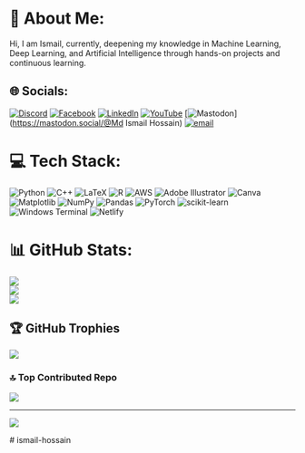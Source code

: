 # 💫 About Me:
Hi, I am Ismail, currently, deepening my knowledge in Machine Learning, Deep Learning, and Artificial Intelligence through hands-on projects and continuous learning.


## 🌐 Socials:
[![Discord](https://img.shields.io/badge/Discord-%237289DA.svg?logo=discord&logoColor=white)](https://discord.gg/https://discord.gg/enJqz339) [![Facebook](https://img.shields.io/badge/Facebook-%231877F2.svg?logo=Facebook&logoColor=white)](https://facebook.com/ismailhossain.tuhinnn) [![LinkedIn](https://img.shields.io/badge/LinkedIn-%230077B5.svg?logo=linkedin&logoColor=white)](https://linkedin.com/in/ismail-hossain2000) [![YouTube](https://img.shields.io/badge/YouTube-%23FF0000.svg?logo=YouTube&logoColor=white)](https://youtube.com/@UCUmEM2Wj5qWOq0eWrh-kuuw) [![Mastodon](https://img.shields.io/badge/-MASTODON-%232B90D9?logo=mastodon&logoColor=white)](https://mastodon.social/@Md Ismail Hossain) [![email](https://img.shields.io/badge/Email-D14836?logo=gmail&logoColor=white)](mailto:ismailtuhinamth05@gmail.com) 

# 💻 Tech Stack:
![Python](https://img.shields.io/badge/python-3670A0?style=for-the-badge&logo=python&logoColor=ffdd54) ![C++](https://img.shields.io/badge/c++-%2300599C.svg?style=for-the-badge&logo=c%2B%2B&logoColor=white) ![LaTeX](https://img.shields.io/badge/latex-%23008080.svg?style=for-the-badge&logo=latex&logoColor=white) ![R](https://img.shields.io/badge/r-%23276DC3.svg?style=for-the-badge&logo=r&logoColor=white) ![AWS](https://img.shields.io/badge/AWS-%23FF9900.svg?style=for-the-badge&logo=amazon-aws&logoColor=white) ![Adobe Illustrator](https://img.shields.io/badge/adobe%20illustrator-%23FF9A00.svg?style=for-the-badge&logo=adobe%20illustrator&logoColor=white) ![Canva](https://img.shields.io/badge/Canva-%2300C4CC.svg?style=for-the-badge&logo=Canva&logoColor=white) ![Matplotlib](https://img.shields.io/badge/Matplotlib-%23ffffff.svg?style=for-the-badge&logo=Matplotlib&logoColor=black) ![NumPy](https://img.shields.io/badge/numpy-%23013243.svg?style=for-the-badge&logo=numpy&logoColor=white) ![Pandas](https://img.shields.io/badge/pandas-%23150458.svg?style=for-the-badge&logo=pandas&logoColor=white) ![PyTorch](https://img.shields.io/badge/PyTorch-%23EE4C2C.svg?style=for-the-badge&logo=PyTorch&logoColor=white) ![scikit-learn](https://img.shields.io/badge/scikit--learn-%23F7931E.svg?style=for-the-badge&logo=scikit-learn&logoColor=white) ![Windows Terminal](https://img.shields.io/badge/Windows%20Terminal-%234D4D4D.svg?style=for-the-badge&logo=windows-terminal&logoColor=white) ![Netlify](https://img.shields.io/badge/netlify-%23000000.svg?style=for-the-badge&logo=netlify&logoColor=#00C7B7)
# 📊 GitHub Stats:
![](https://github-readme-stats.vercel.app/api?username=hossain-mdismail&theme=vue-dark&hide_border=true&include_all_commits=false&count_private=true)<br/>
![](https://nirzak-streak-stats.vercel.app/?user=hossain-mdismail&theme=vue-dark&hide_border=true)<br/>
![](https://github-readme-stats.vercel.app/api/top-langs/?username=hossain-mdismail&theme=vue-dark&hide_border=true&include_all_commits=false&count_private=true&layout=compact)

## 🏆 GitHub Trophies
![](https://github-profile-trophy.vercel.app/?username=hossain-mdismail&theme=gruvbox&no-frame=false&no-bg=true&margin-w=4)

### 🔝 Top Contributed Repo
![](https://github-contributor-stats.vercel.app/api?username=hossain-mdismail&limit=5&theme=gruvbox&combine_all_yearly_contributions=true)

---
[![](https://visitcount.itsvg.in/api?id=hossain-mdismail&icon=0&color=12)](https://visitcount.itsvg.in)

<!-- Proudly created with GPRM ( https://gprm.itsvg.in ) --># ismail-hossain
